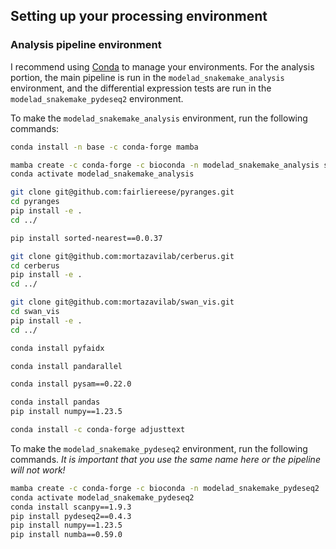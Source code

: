 ## Setting up your processing environment

### Analysis pipeline environment

I recommend using [Conda](https://docs.conda.io/projects/miniconda/en/latest/miniconda-install.html) to manage your environments. For the analysis portion, the main pipeline is run in the `modelad_snakemake_analysis` environment, and the differential expression tests are run in the `modelad_snakemake_pydeseq2` environment.

To make the `modelad_snakemake_analysis` environment, run the following commands:
```bash
conda install -n base -c conda-forge mamba

mamba create -c conda-forge -c bioconda -n modelad_snakemake_analysis snakemake==7.32 python==3.9 pandas pytables==3.8.0
conda activate modelad_snakemake_analysis

git clone git@github.com:fairliereese/pyranges.git
cd pyranges
pip install -e .
cd ../

pip install sorted-nearest==0.0.37

git clone git@github.com:mortazavilab/cerberus.git
cd cerberus
pip install -e .
cd ../

git clone git@github.com:mortazavilab/swan_vis.git
cd swan_vis
pip install -e .
cd ../

conda install pyfaidx

conda install pandarallel

conda install pysam==0.22.0

conda install pandas
pip install numpy==1.23.5

conda install -c conda-forge adjusttext

```

To make the `modelad_snakemake_pydeseq2` environment, run the following commands. *It is important that you use the same name here or the pipeline will not work!*
```bash
mamba create -c conda-forge -c bioconda -n modelad_snakemake_pydeseq2  python==3.9
conda activate modelad_snakemake_pydeseq2
conda install scanpy==1.9.3
pip install pydeseq2==0.4.3
pip install numpy==1.23.5
pip install numba==0.59.0
```



<!-- The YAML files for each are included in this repository. Run the code below to create the environments.
```bash
conda env create -f snakemake.yml
conda env create -f igvtools.yml
conda env create -f deeptools.yml
conda env create -f pydeseq2.yml
conda env create -f snakemake_vis.yml
``` -->

<!-- ```bash
conda activate snakemake
conda env export > snakemake.yml

conda activate igvtools
conda env export > igvtools.yml

conda activate deeptools
conda env export > deeptools.yml

conda activate pydeseq2
conda env export > pydeseq2.yml

conda activate snakemake_vis
conda env export > snakemake_vis.yml
``` -->

<!-- Additionally, you'll need to install the following, in your "snakemake" environment.

* [Cython](https://cython.readthedocs.io/en/latest/src/quickstart/install.html)
```bash
pip install Cython
```
* [samtools](https://anaconda.org/bioconda/samtools)
```bash
conda install bioconda::samtools
```
* [bedtools](https://anaconda.org/bioconda/bedtools)
```bash
conda install bioconda::bedtools
```
* [TranscriptClean](https://github.com/mortazavilab/TranscriptClean)
```bash
git clone git@github.com:mortazavilab/TranscriptClean.git
cd TranscriptClean
pip install -e .
```
* [TALON](https://github.com/mortazavilab/TALON)
```bash
git clone git@github.com:mortazavilab/TALON.git
cd TALON
pip install -e .
```
* [GENCODE UTR Fix](https://github.com/MuhammedHasan/gencode_utr_fix)
```bash
pip install cython
pip install -e git+https://github.com/MuhammedHasan/gencode_utr_fix.git#egg=gencode_utr_fix
```
* [Fairlie's version of PyRanges](git@github.com:fairliereese/pyranges.git)
```bash
git clone git@github.com:fairliereese/pyranges.git
cd pyranges
pip install -e .
``` -->
